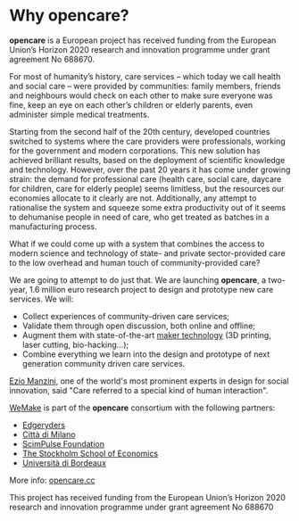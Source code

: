 # Why opencare? 

**opencare** is a European project has received funding from the European Union’s Horizon 2020 research and innovation programme under grant agreement No 688670. 

For most of humanity’s history, care services – which today we call health and social care – were provided by communities: family members, friends and neighbours would check on each other to make sure everyone was fine, keep an eye on each other’s children or elderly parents, even administer simple medical treatments. 

Starting from the second half of the 20th century, developed countries switched to systems where the care providers were professionals, working for the government and modern corporations.
This new solution has achieved brilliant results, based on the deployment of scientific knowledge and technology. However, over the past 20 years it has come under growing strain: the demand for professional care (health care, social care, daycare for children, care for elderly people) seems limitless, but the resources our economies allocate to it clearly are not. Additionally, any attempt to rationalise the system and squeeze some extra productivity out of it seems to dehumanise people in need of care, who get treated as batches in a manufacturing process.

What if we could come up with a system that combines the access to modern science and technology of state- and private sector-provided care to the low overhead and human touch of community-provided care?

We are going to attempt to do just that. We are launching **opencare**, a two-year, 1.6 million euro research project to design and prototype new care services. We will:

* Collect experiences of community-driven care services;
* Validate them through open discussion, both online and offline;
* Augment them with state-of-the-art [maker technology](how_the_maker_movement_is_transforming_care.html) (3D printing, laser cutting, bio-hacking…);
* Combine everything we learn into the design and prototype of next generation community driven care services.

[Ezio Manzini](ezio_manzini_about_opencare_project.html), one of the world's most prominent experts in design for social innovation, said "Care referred to a special kind of human interaction". 

[WeMake](http://wemake.cc) is part of the **opencare** consortium with the following partners:

* [Edgeryders](http://edgeryders.eu/company/home)
* [Città di Milano](http://www.comune.milano.it/wps/portal/ist/it)
* [ScimPulse Foundation](http://www.scimpulse.org)
* [The Stockholm School of Economics](https://www.hhs.se)
* [Università di Bordeaux](http://www.u-bordeaux.fr)

More info: [opencare.cc](http://opencare.cc)

This project has received funding from the European Union’s Horizon 2020 research and innovation programme under grant agreement No 688670














